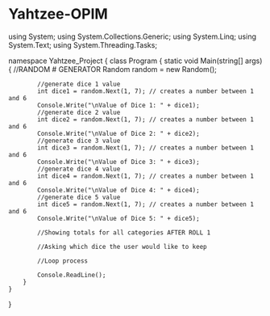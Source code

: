 # Yahtzee-OPIM

using System;
using System.Collections.Generic;
using System.Linq;
using System.Text;
using System.Threading.Tasks;

namespace Yahtzee_Project
{
    class Program
    {
        static void Main(string[] args)
        {
            //RANDOM # GENERATOR
            Random random = new Random();

            //generate dice 1 value
            int dice1 = random.Next(1, 7); // creates a number between 1 and 6
            Console.Write("\nValue of Dice 1: " + dice1);
            //generate dice 2 value
            int dice2 = random.Next(1, 7); // creates a number between 1 and 6
            Console.Write("\nValue of Dice 2: " + dice2);
            //generate dice 3 value           
            int dice3 = random.Next(1, 7); // creates a number between 1 and 6
            Console.Write("\nValue of Dice 3: " + dice3);
            //generate dice 4 value
            int dice4 = random.Next(1, 7); // creates a number between 1 and 6
            Console.Write("\nValue of Dice 4: " + dice4);
            //generate dice 5 value
            int dice5 = random.Next(1, 7); // creates a number between 1 and 6
            Console.Write("\nValue of Dice 5: " + dice5);
            
            //Showing totals for all categories AFTER ROLL 1

            //Asking which dice the user would like to keep

            //Loop process

            Console.ReadLine();
        }
    }
}

